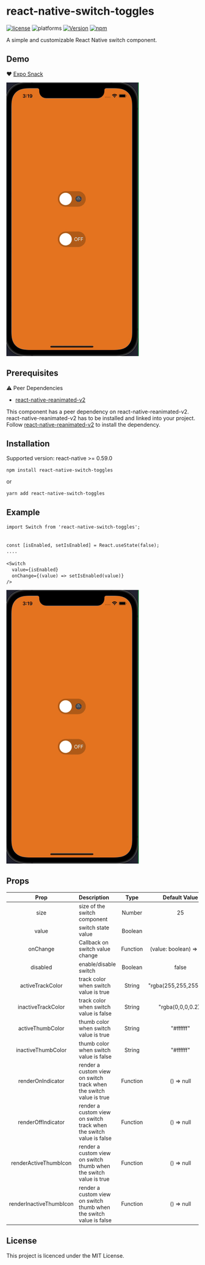 # react-native-switch-toggles

[![license](https://img.shields.io/github/license/mashape/apistatus.svg)]()
![platforms](https://img.shields.io/badge/platforms-Android%20%7C%20iOS-brightgreen.svg?style=flat&colorB=191A17)
[![Version](https://img.shields.io/npm/v/react-native-switch-toggles.svg)](https://www.npmjs.com/package/react-native-switch-toggles)
[![npm](https://img.shields.io/npm/dt/react-native-switch-toggles.svg)](https://www.npmjs.com/package/react-native-switch-toggles)

A simple and customizable React Native switch component. 

## Demo

❤️ [Expo Snack](https://snack.expo.dev/@nithinpp69/react-native-switch-toggles)

![](demo.gif)

## Prerequisites

 ⚠️ Peer Dependencies

 * [react-native-reanimated-v2](https://docs.swmansion.com/react-native-reanimated/docs/fundamentals/installation/)

This component has a peer dependency on react-native-reanimated-v2. react-native-reanimated-v2 has to be installed and linked into your project.
Follow [react-native-reanimated-v2](https://docs.swmansion.com/react-native-reanimated/docs/fundamentals/installation/) to install the dependency.

## Installation

 Supported version: react-native >= 0.59.0

  ```
  npm install react-native-switch-toggles
  ```
  
  or
  
  ```
  yarn add react-native-switch-toggles
  ```
  
## Example
```
import Switch from 'react-native-switch-toggles';


const [isEnabled, setIsEnabled] = React.useState(false);
....

<Switch
  value={isEnabled}
  onChange={(value) => setIsEnabled(value)}
/>

```
![](demo.gif)

## Props
| Prop                        | Description                                                                           | Type                          | Default Value              | Required  |
| :--------------------------:|:--------------------------------------------------------------------------------------|:-----------------------------:|:--------------------------:|:---------:|
| size                        | size of the switch component                                                          | Number                        | 25                         | true      |
| value                       | switch state value                                                                    | Boolean                       |                            | true      |
| onChange                    | Callback on switch value change                                                       | Function                      |  (value: boolean) => void; | true      |
| disabled                    | enable/disable switch                                                                 | Boolean                       |  false                     | false     |
| activeTrackColor            | track color when switch value is true                                                 | String                        |  "rgba(255,255,255,0.6)" | false     |
| inactiveTrackColor          | track color when switch value is false                                                | String                        |  "rgba(0,0,0,0.2)"       | false     |
| activeThumbColor            | thumb color when switch value is true                                                 | String                        |  "#ffffff"               | false     |
| inactiveThumbColor          | thumb color when switch value is false                                                | String                        |  "#ffffff"               | false     |
| renderOnIndicator           | render a custom view on switch track when the switch value is true                    | Function                      |  () => null                | false     |
| renderOffIndicator          | render a custom view on switch track when the switch value is false                   | Function                      |  () => null                | false     |
| renderActiveThumbIcon       | render a custom view on switch thumb when the switch value is true                    | Function                      |  () => null                | false     |
| renderInactiveThumbIcon     | render a custom view on switch thumb when the switch value is false                   | Function                      |  () => null                | false     |

## License
This project is licenced under the MIT License.
